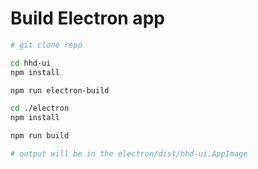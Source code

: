 # Build Electron app

```bash
# git clone repo

cd hhd-ui
npm install

npm run electron-build

cd ./electron
npm install

npm run build

# output will be in the electron/dist/hhd-ui.AppImage
```
